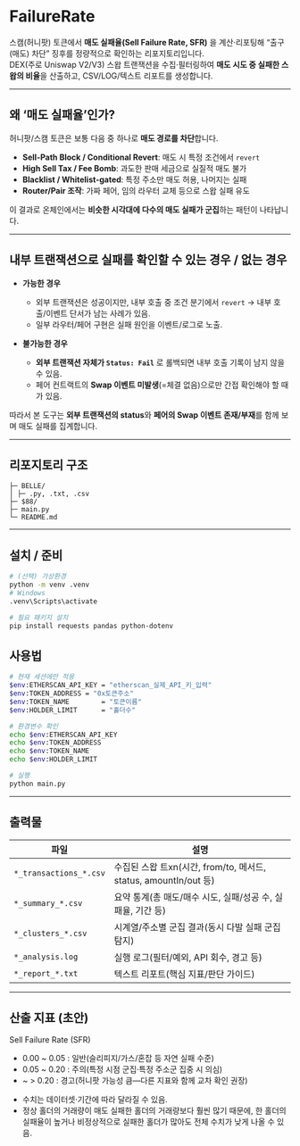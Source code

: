 # FailureRate

스캠(허니팟) 토큰에서 **매도 실패율(Sell Failure Rate, SFR)** 을 계산·리포팅해 “출구(매도) 차단” 징후를 정량적으로 확인하는 리포지토리입니다.  
DEX(주로 Uniswap V2/V3) 스왑 트랜잭션을 수집·필터링하여 **매도 시도 중 실패한 스왑의 비율**을 산출하고, CSV/LOG/텍스트 리포트를 생성합니다.

---

## 왜 ‘매도 실패율’인가?

허니팟/스캠 토큰은 보통 다음 중 하나로 **매도 경로를 차단**합니다.

- **Sell-Path Block / Conditional Revert**: 매도 시 특정 조건에서 `revert`
- **High Sell Tax / Fee Bomb**: 과도한 판매 세금으로 실질적 매도 불가
- **Blacklist / Whitelist-gated**: 특정 주소만 매도 허용, 나머지는 실패
- **Router/Pair 조작**: 가짜 페어, 임의 라우터 교체 등으로 스왑 실패 유도

이 결과로 온체인에서는 **비슷한 시각대에 다수의 매도 실패가 군집**하는 패턴이 나타납니다. 

---

## 내부 트랜잭션으로 실패를 확인할 수 있는 경우 / 없는 경우

- **가능한 경우**
  - 외부 트랜잭션은 성공이지만, 내부 호출 중 조건 분기에서 `revert` → 내부 호출/이벤트 단서가 남는 사례가 있음.
  - 일부 라우터/페어 구현은 실패 원인을 이벤트/로그로 노출.

- **불가능한 경우**
  - **외부 트랜잭션 자체가 `Status: Fail`** 로 롤백되면 내부 호출 기록이 남지 않을 수 있음.
  - 페어 컨트랙트의 **Swap 이벤트 미발생**(=체결 없음)으로만 간접 확인해야 할 때가 있음.

따라서 본 도구는 **외부 트랜잭션의 status**와 **페어의 Swap 이벤트 존재/부재**를 함께 보며 매도 실패를 집계합니다.

---

## 리포지토리 구조 
`````
├─ BELLE/
│ ├─ .py, .txt, .csv
├─ $88/
├─ main.py
└─ README.md
`````

---

## 설치 / 준비

```bash
# (선택) 가상환경
python -m venv .venv
# Windows
.venv\Scripts\activate

# 필요 패키지 설치
pip install requests pandas python-dotenv
```

## 사용법

```bash
# 현재 세션에만 적용
$env:ETHERSCAN_API_KEY = "etherscan_실제_API_키_입력"
$env:TOKEN_ADDRESS = "0x토큰주소"
$env:TOKEN_NAME        = "토큰이름"
$env:HOLDER_LIMIT      = "홀더수" 

# 환경변수 확인
echo $env:ETHERSCAN_API_KEY
echo $env:TOKEN_ADDRESS
echo $env:TOKEN_NAME
echo $env:HOLDER_LIMIT

# 실행
python main.py 
```

---

## 출력물

| 파일                   | 설명                                                            |
| ---------------------- | -------------------------------------------------------------- |
| `*_transactions_*.csv` | 수집된 스왑 트xn(시간, from/to, 메서드, status, amountIn/out 등) |
| `*_summary_*.csv`      | 요약 통계(총 매도/매수 시도, 실패/성공 수, 실패율, 기간 등)       |
| `*_clusters_*.csv`     | 시계열/주소별 군집 결과(동시 다발 실패 군집 탐지)                 |
| `*_analysis.log`       | 실행 로그(필터/예외, API 회수, 경고 등)                          |
| `*_report_*.txt`       | 텍스트 리포트(핵심 지표/판단 가이드)                             |

---

## 산출 지표 (초안)

Sell Failure Rate (SFR)

- 0.00 ~ 0.05 : 일반(슬리피지/가스/혼잡 등 자연 실패 수준)
- 0.05 ~ 0.20 : 주의(특정 시점 군집·특정 주소군 집중 시 의심)
- ~ > 0.20 : 경고(허니팟 가능성 큼—다른 지표와 함께 교차 확인 권장)

* 수치는 데이터셋·기간에 따라 달라질 수 있음.
* 정상 홀더의 거래량이 매도 실패한 홀더의 거래량보다 훨씬 많기 때문에, 한 홀더의 실패율이 높거나 비정상적으로 실패한 홀더가 많아도 전체 수치가 낮게 나올 수 있음.
